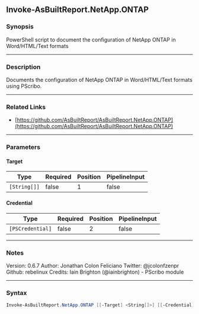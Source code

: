 Invoke-AsBuiltReport.NetApp.ONTAP
---------------------------------

### Synopsis
PowerShell script to document the configuration of NetApp ONTAP in Word/HTML/Text formats

---

### Description

Documents the configuration of NetApp ONTAP in Word/HTML/Text formats using PScribo.

---

### Related Links
* [https://github.com/AsBuiltReport/AsBuiltReport.NetApp.ONTAP](https://github.com/AsBuiltReport/AsBuiltReport.NetApp.ONTAP)

---

### Parameters
#### **Target**

|Type        |Required|Position|PipelineInput|
|------------|--------|--------|-------------|
|`[String[]]`|false   |1       |false        |

#### **Credential**

|Type            |Required|Position|PipelineInput|
|----------------|--------|--------|-------------|
|`[PSCredential]`|false   |2       |false        |

---

### Notes
Version:        0.6.7
Author:         Jonathan Colon Feliciano
Twitter:        @jcolonfzenpr
Github:         rebelinux
Credits:        Iain Brighton (@iainbrighton) - PScribo module

---

### Syntax
```PowerShell
Invoke-AsBuiltReport.NetApp.ONTAP [[-Target] <String[]>] [[-Credential] <PSCredential>] [<CommonParameters>]
```
